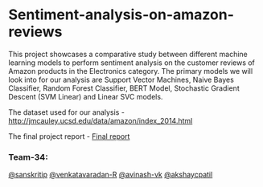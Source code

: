 # Sentiment-analysis-on-amazon-reviews

This project showcases a comparative study between different machine learning models to perform sentiment analysis on the customer reviews of Amazon products in the Electronics category. The primary models we will look into for our analysis are Support Vector Machines, Naive Bayes Classifier, Random Forest Classifier, BERT Model, Stochastic Gradient Descent (SVM Linear) and Linear SVC models.

The dataset used for our analysis - http://jmcauley.ucsd.edu/data/amazon/index_2014.html

The final project report - [Final report](https://github.com/avinash-vk/Sentiment-analysis-on-amazon-reviews/blob/main/34_Aavs_FinalReport.pdf)

### Team-34: <br>
[@sanskritip](https://github.com/sanskritip)
[@venkatavaradan-R](https://github.com/Venkatavaradan-R)
[@avinash-vk](https://github.com/avinash-vk)
[@akshaycpatil](https://github.com/akshaycpatil)
